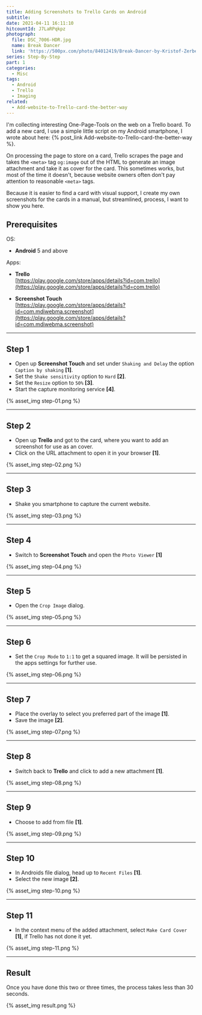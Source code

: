 ```yaml
---
title: Adding Screenshots to Trello Cards on Android
subtitle:
date: 2021-04-11 16:11:10
hitcountId: J7LaRPqkpz
photograph:
  file: DSC_7006-HDR.jpg
  name: Break Dancer
  link: 'https://500px.com/photo/84012419/Break-Dancer-by-Kristof-Zerbe/'
series: Step-By-Step
part: 1
categories:
  - Misc
tags:
  - Android
  - Trello
  - Imaging
related:
  - Add-website-to-Trello-card-the-better-way
---
```

I'm collecting interesting One-Page-Tools on the web on a Trello board. To add a new card, I use a simple little script on my Android smartphone, I wrote about here: {% post_link Add-website-to-Trello-card-the-better-way %}.

On processing the page to store on a card, Trello scrapes the page and takes the ``<meta>`` tag ``og:image`` out of the HTML to generate an image attachment and take it as cover for the card. This sometimes works, but most of the time it doesn't, because website owners often don't pay attention to reasonable ``<meta>`` tags.

Because it is easier to find a card with visual support, I create my own screenshots for the cards in a manual, but streamlined, process, I want to show you here.

<!-- more -->

## Prerequisites

OS:
* **Android** 5 and above 

Apps:
  * **Trello**  
  [https://play.google.com/store/apps/details?id=com.trello](https://play.google.com/store/apps/details?id=com.trello)  

  * **Screenshot Touch**  
  [https://play.google.com/store/apps/details?id=com.mdiwebma.screenshot](https://play.google.com/store/apps/details?id=com.mdiwebma.screenshot)

---

## Step 1
- Open up **Screenshot Touch** and set under ``Shaking and Delay`` the option ``Caption by shaking`` **[1]**.
- Set the ``Shake sensitivity`` option to ``Hard`` **[2]**.
- Set the ``Resize`` option to ``50%`` **[3]**.
- Start the capture monitoring service **[4]**.  

{% asset_img step-01.png %}

---

## Step 2
- Open up **Trello** and got to the card, where you want to add an screenshot for use as an cover.
- Click on the URL attachment to open it in your browser **[1]**.

{% asset_img step-02.png %}

---

## Step 3
- Shake you smartphone to capture the current website.

{% asset_img step-03.png %}

---

## Step 4
- Switch to **Screenshot Touch** and open the ``Photo Viewer`` **[1]**

{% asset_img step-04.png %}

---

## Step 5
- Open the ``Crop Image`` dialog.

{% asset_img step-05.png %}

---

## Step 6
- Set the ``Crop Mode`` to ``1:1`` to get a squared image. It will be persisted in the apps settings for further use.

{% asset_img step-06.png %}

---

## Step 7
- Place the overlay to select you preferred part of the image **[1]**.
- Save the image **[2]**.

{% asset_img step-07.png %}

---

## Step 8
- Switch back to **Trello** and click to add a new attachment **[1]**.

{% asset_img step-08.png %}

---

## Step 9
- Choose to add from file **[1]**.

{% asset_img step-09.png %}

---

## Step 10
- In Androids file dialog, head up to ``Recent Files`` **[1]**.
- Select the new image **[2]**.

{% asset_img step-10.png %}

---

## Step 11
- In the context menu of the added attachment, select ``Make Card Cover`` **[1]**, if Trello has not done it yet.

{% asset_img step-11.png %}

---

## Result
Once you have done this two or three times, the process takes less than 30 seconds.

{% asset_img result.png %}